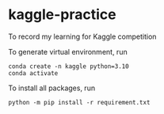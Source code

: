 # kaggle-practice

To record my learning for Kaggle competition

To generate virtual environment, run
```
conda create -n kaggle python=3.10
conda activate
```

To install all packages, run
```
python -m pip install -r requirement.txt
```